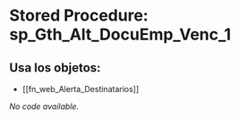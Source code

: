 # Stored Procedure: sp_Gth_Alt_DocuEmp_Venc_1

## Usa los objetos:
- [[fn_web_Alerta_Destinatarios]]

*No code available.*
